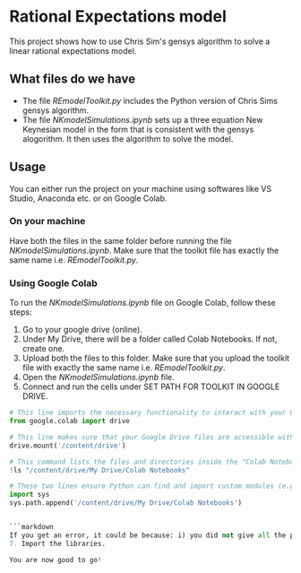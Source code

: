 # Rational Expectations model
This project shows how to use Chris Sim's gensys algorithm to solve a linear rational expectations model. 

## What files do we have

- The file *REmodelToolkit.py* includes the Python version of Chris Sims gensys algorithm.
- The file *NKmodelSimulations.ipynb* sets up a three equation New Keynesian model in the form that is consistent with the gensys alogorithm. It then uses the algorithm to solve the model.

## Usage
You can either run the project on your machine using softwares like VS Studio, Anaconda etc. or on Google Colab.

### On your machine
Have both the files in the same folder before running the file $\textit{NKmodelSimulations.ipynb}$. Make sure that the toolkit file has exactly the same name i.e. $\textit{REmodelToolkit.py}$.

### Using Google Colab
To run the $\textit{NKmodelSimulations.ipynb}$ file on Google Colab, follow these steps: 

1. Go to your google drive (online).
2. Under My Drive, there will be a folder called Colab Notebooks. If not, create one.
3. Upload both the files to this folder. Make sure that you upload the toolkit file with exactly the same name i.e. $\textit{REmodelToolkit.py}$.
4. Open the $\textit{NKmodelSimulations.ipynb}$ file.
5. Connect and run the cells under SET PATH FOR TOOLKIT IN GOOGLE DRIVE.

```python
# This line imports the necessary functionality to interact with your Google Drive from within the Colab notebook.
from google.colab import drive

# This line makes sure that your Google Drive files are accessible within the notebook
drive.mount('/content/drive')

# This command lists the files and directories inside the "Colab Notebooks" folder located in your Google Drive. You should see REmodelToolkit.py here.
!ls "/content/drive/My Drive/Colab Notebooks"

# These two lines ensure Python can find and import custom modules (e.g REmodelToolkit.py) located within your 'Colab Notebooks' folder in Google Drive, making them available to use in the notebook.
import sys
sys.path.append('/content/drive/My Drive/Colab Notebooks')


```markdown
If you get an error, it could be because: i) you did not give all the permissions when you were prompted; ii) you uploaded the toolkit file with a different name than $\textit{REmodelToolkit.py}$; iii) you did not upload the toolkit file in the Colab Notebooks folder in My Drive. 
7. Import the libraries.

You are now good to go!

